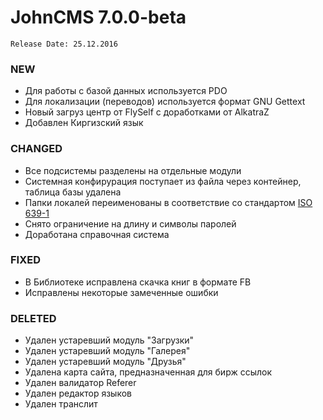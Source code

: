 # JohnCMS 7.0.0-beta  
`Release Date: 25.12.2016`

### NEW
  * Для работы с базой данных используется PDO
  * Для локализации (переводов) используется формат GNU Gettext  
  * Новый загруз центр от FlySelf с доработками от AlkatraZ
  * Добавлен Киргизский язык
  
### CHANGED
  * Все подсистемы разделены на отдельные модули
  * Системная конфирурация поступает из файла через контейнер, таблица базы удалена
  * Папки локалей переименованы в соответствие со стандартом [ISO 639-1](https://en.wikipedia.org/wiki/List_of_ISO_639-1_codes)
  * Снято ограничение на длину и символы паролей
  * Доработана справочная система

### FIXED
  * В Библиотеке исправлена скачка книг в формате FB
  * Исправлены некоторые замеченные ошибки
  
### DELETED
  * Удален устаревший модуль "Загрузки"
  * Удален устаревший модуль "Галерея"
  * Удален устаревший модуль "Друзья"
  * Удалена карта сайта, предназначенная для бирж ссылок
  * Удален валидатор Referer
  * Удален редактор языков
  * Удален транслит
